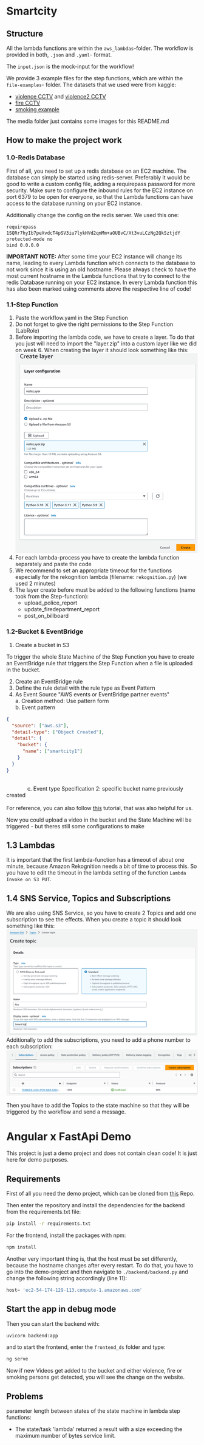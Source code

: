 # Smartcity

## Structure
All the lambda functions are within the `aws_lambdas`-folder. The workflow is provided in both, `.json` and `.yaml`- format.

The `input.json` is the mock-input for the workflow!

We provide 3 example files for the step functions, which are within the `file-examples`- folder. The datasets that we used were from kaggle:
- [violence CCTV](https://www.kaggle.com/datasets/toluwaniaremu/smartcity-cctv-violence-detection-dataset-scvd) and [violence2 CCTV](https://www.kaggle.com/datasets/mohamedmustafa/real-life-violence-situations-dataset)
- [fire CCTV](https://www.kaggle.com/datasets/ritupande/fire-detection-from-cctv)
- [smoking example](https://www.youtube.com/watch?v=36MIpHAwFSM&ab_channel=VideoForNeed-RoyaltyFreeVideos)

The media folder just contains some images for this README.md

## How to make the project work

### 1.0-Redis Database
First of all, you need to set up a redis database on an EC2 machine. The database can simply be started using redis-server. Preferably it would be good to write a custom config file, adding a requirepass password for more security. 
Make sure to configure the inbound rules for the EC2 instance on port 6379 to be open for everyone, so that the Lambda functions can have access to the database running on your EC2 instance.

Additionally change the config on the redis server. We used this one:
```
requirepass 1SQRr7hyIb7peXvdcT4pSV3iu7lykHVd2qmMm+aOUBvC/Xt3vuLCzNg2QkSztjdY
protected-mode no
bind 0.0.0.0
```

**IMPORTANT NOTE:** After some time your EC2 instance will change its name, leading to every Lambda function which connects to the database to not work since it is using an old hostname. Please always check to have the most current hostname in the Lambda functions that try to connect to the redis Database running on your EC2 instance. In every Lambda function this has also been marked using comments above the respective line of code!

### 1.1-Step Function

1. Paste the workflow.yaml in the Step Function
2. Do not forget to give the right permissions to the Step Function (LabRole)
3. Before importing the lambda code, we have to create a layer. To do that you just will need to import the "layer.zip" into a custom layer like we did on week 6. When creating the layer it should look something like this: 
![layer](./media/layer.png)
4. For each lambda-process you have to create the lambda function separately and paste the code 
5. We recommend to set an appropriate timeout for the functions especially for the rekognition lambda (filename: `rekognition.py`) (we used 2 minutes)
6. The layer create before must be added to the following functions (name took from the Step-function):
   - upload_police_report
   - update_firedepartment_report
   - post_on_billboard

### 1.2-Bucket & EventBridge

1. Create a bucket in S3

To trigger the whole State Machine of the Step Function you have to create an EventBridge rule that triggers the Step
Function when a file is uploaded in the bucket.

2. Create an EventBridge rule
3. Define the rule detail with the rule type as Event Pattern
4. As Event Source "AWS events or EventBridge partner events" <br>
   a. Creation method: Use pattern form <br>
   b. Event pattern
```json
{
  "source": ["aws.s3"],
  "detail-type": ["Object Created"],
  "detail": {
    "bucket": {
      "name": ["smartcity1"]
    }
  }
}
```
<br>
    &nbsp &nbsp &nbsp &nbsp &nbsp &nbsp &nbsp c. Event type Specification 2: specific bucket name previously created <br> <br
5. In target select Step Function and select the State Machine previously created
6. Also use the existing "LabRole"

For reference, you can also follow [this](https://docs.aws.amazon.com/step-functions/latest/dg/tutorial-cloudwatch-events-s3.html) tutorial, that was also helpful for us.

Now you could upload a video in the bucket and the State Machine will be triggered - but theres still some configurations to make

## 1.3 Lambdas
It is important that the first lambda-function has a timeout of about one minute, because Amazon Rekognition needs a bit of time to process this. So you have to edit the timeout in the lambda setting of the function `Lambda Invoke on S3 PUT`.

## 1.4 SNS Service, Topics and Subscriptions
We are also using SNS Service, so you have to create 2 Topics and add one subscription to see the effects. When you create a topic it should look something like this: 
![topic](./media/topic.png)
Additionally to add the subscriptions, you need to add a phone number to each subscription:
![subscriptions](./media/subscriptions.png)

Then you have to add the Topics to the state machine so that they will be triggered by the workflow and send a message.

# Angular x FastApi Demo

This project is just a demo project and does not contain clean code! It is just here for demo purposes.

## Requirements

First of all you need the demo project, which can be cloned from [this](https://github.com/Joe02exe/demo_ds) Repo.

Then enter the repository and install the dependencies for the backend from the requirements.txt file:

```bash
pip install -r requirements.txt
```

For the frontend, install the packages with npm:
```bash
npm install
```

Another very important thing is, that the host must be set differently, because the hostname changes after every restart. To do that, you have to go into the demo-project and then navigate to `./backend/backend.py` and change the following string accordingly (line 11):

```python
host= 'ec2-54-174-129-113.compute-1.amazonaws.com'
```

## Start the app in debug mode

Then you can start the backend with:

```bash
uvicorn backend:app
```

and to start the frontend, enter the `frontend_ds` folder and type:

```bash
ng serve
```

Now if new Videos get added to the bucket and either violence, fire or smoking persons get detected, you will see the change on the website.

## Problems
 parameter length between states of the state machine in lambda step functions:
 - The state/task 'lambda' returned a result with a size exceeding the maximum number of bytes service limit.

